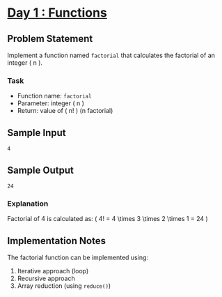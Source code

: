 
# [Day 1 : Functions](https://www.hackerrank.com/challenges/js10-function/problem)

## Problem Statement
Implement a function named `factorial` that calculates the factorial of an integer \( n \).

### Task
- Function name: `factorial`
- Parameter: integer \( n \)
- Return: value of \( n! \) (n factorial)



## Sample Input
```
4
```

## Sample Output
```
24
```

### Explanation
Factorial of 4 is calculated as:
\( 4! = 4 \times 3 \times 2 \times 1 = 24 \)

## Implementation Notes
The factorial function can be implemented using:
1. Iterative approach (loop)
2. Recursive approach
3. Array reduction (using `reduce()`)
